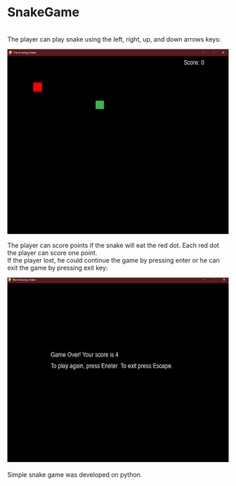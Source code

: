 # SnakeGame
<br />
The player can play snake using the left, right, up, and down arrows keys: <br />

![SnakeGame](https://github.com/YanaRaitsin/SnakeGame/blob/main/1.png) <br />

The player can score points if the snake will eat the red dot. Each red dot the player can score one point. <br />
If the player lost, he could continue the game by pressing enter or he can exit the game by pressing exit key: <br />

![GameOver](2.png) <br />
<br />
Simple snake game was developed on python.
